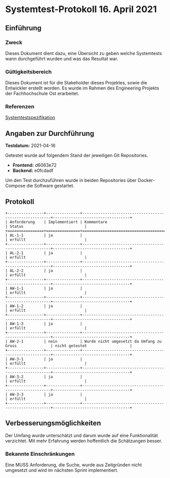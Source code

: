 # Systemtest-Protokoll 16. April 2021

## Einführung

### Zweck

Dieses Dokument dient dazu, eine Übersicht zu geben welche Systemtests wann durchgeführt wurden und was das Resultat war.

### Gültigkeitsbereich

Dieses Dokument ist für die Stakeholder dieses Projektes, sowie die Entwickler erstellt worden. Es wurde im Rahmen des Engineering Projekts der Fachhochschule Ost erarbeitet.

### Referenzen

[Systemtestspezifikation](../systemtestspezifikation.md)

## Angaben zur Durchführung

**Testdatum:** 2021-04-16

Getestet wurde auf folgendem Stand der jeweiligen Git Repositories.

- **Frontend:** d6063e72
- **Backend:** e0fcdadf

Um den Test durchzuführen wurde in beiden Repositories über Docker-Compose die Software gestartet.

## Protokoll

```eval_rst
+----------------+---------------+--------------------------------------------------------+----------------------------------+
| Anforderung    | Implementiert | Kommentare                                             | Status                           |
+================+===============+========================================================+==================================+
| AL-1-1         | ja            |                                                        | erfüllt                          |
+----------------+---------------+--------------------------------------------------------+----------------------------------+
| AL-2-1         | ja            |                                                        | erfüllt                          |
+----------------+---------------+--------------------------------------------------------+----------------------------------+
| AL-2-2         | ja            |                                                        | erfüllt                          |
+----------------+---------------+--------------------------------------------------------+----------------------------------+
| AW-1-1         | ja            |                                                        | erfüllt                          |
+----------------+---------------+--------------------------------------------------------+----------------------------------+
| AW-1-2         | ja            |                                                        | erfüllt                          |
+----------------+---------------+--------------------------------------------------------+----------------------------------+
| AW-1-3         | ja            |                                                        | erfüllt                          |
+----------------+---------------+--------------------------------------------------------+----------------------------------+
| AW-2-1         | nein          | Wurde nicht umgesetzt da Umfang zu Gross               | nicht getestet                   |
+----------------+---------------+--------------------------------------------------------+----------------------------------+
| AW-3-1         | ja            |                                                        | erfüllt                          |
+----------------+---------------+--------------------------------------------------------+----------------------------------+
| AW-3-2         | ja            |                                                        | erfüllt                          |
+----------------+---------------+--------------------------------------------------------+----------------------------------+
| AW-3-3         | ja            |                                                        | erfüllt                          |
+----------------+---------------+--------------------------------------------------------+----------------------------------+
```

## Verbesserungsmöglichkeiten

 Der Umfang wurde unterschätzt und darum wurde auf eine Funktionalität verzichtet. Mit mehr Erfahrung werden hoffentlich die Schätzungen besser.

### Bekannte Einschränkungen

Eine MUSS Anforderung, die Suche, wurde aus Zeitgründen nicht umgesetzt und wird im nächsten Sprint implementiert.
